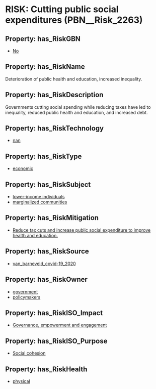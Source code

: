 # RISK: __Cutting public social expenditures__ (PBN__Risk_2263)

## Property: has_RiskGBN

* [No](PBN__RiskGBN_0)

## Property: has_RiskName

Deterioration of public health and education, increased inequality.

## Property: has_RiskDescription

Governments cutting social spending while reducing taxes have led to inequality, reduced public health and education, and increased debt.

## Property: has_RiskTechnology

* [nan](PBN__Technology_22)

## Property: has_RiskType

* [economic](PBN__RiskType_3)

## Property: has_RiskSubject

* [lower-income individuals](PBN__Stakeholder_1515)
* [marginalized communities](PBN__Stakeholder_22)

## Property: has_RiskMitigation

* [Reduce tax cuts and increase public social expenditure to improve health and education.](PBN__RiskMitigation_2949)

## Property: has_RiskSource

* [van_barneveld_covid-19_2020](PBN__Article_124)

## Property: has_RiskOwner

* [government](PBN__Stakeholder_73)
* [policymakers](PBN__Stakeholder_126)

## Property: has_RiskISO_Impact

* [Governance, empowerment and engagement](PBN__RiskISO_Purpose_6)

## Property: has_RiskISO_Purpose

* [Social cohesion](PBN__RiskISO_Impact_5)

## Property: has_RiskHealth

* [physical](PBN__RiskHealth_0)

